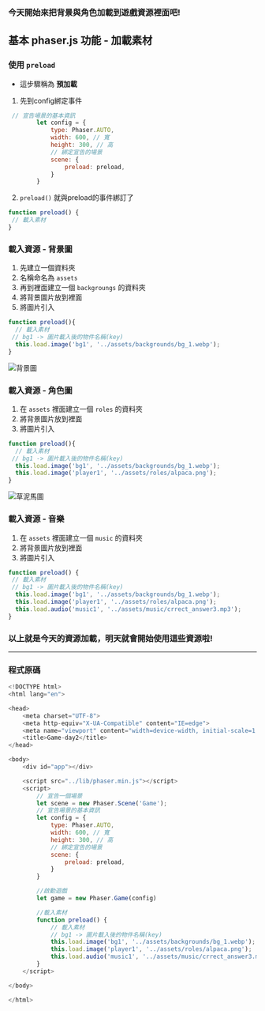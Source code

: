 ### 今天開始來把背景與角色加載到遊戲資源裡面吧!

## 基本 phaser.js 功能 - 加載素材
### 使用 `preload`
- 這步驟稱為 **預加載**
1. 先到config綁定事件
```javascript
 // 宣告場景的基本資訊
        let config = {
            type: Phaser.AUTO,
            width: 600, // 寬
            height: 300, // 高
            // 綁定宣告的場景
            scene: {
                preload: preload,
            }
        }
```
2. `preload()` 就與preload的事件綁訂了
```javascript
function preload() {
 // 載入素材   
}
```

### 載入資源 - 背景圖
1. 先建立一個資料夾
2. 名稱命名為 `assets`
3. 再到裡面建立一個 `backgroungs` 的資料夾
4. 將背景圖片放到裡面
5. 將圖片引入 
   

```javascript
function preload(){
  // 載入素材   
 // bg1 -> 圖片載入後的物件名稱(key)
  this.load.image('bg1', '../assets/backgrounds/bg_1.webp');
}
```

  ![背景圖](../assets/backgrounds/bg_1.webp)

### 載入資源 - 角色圖
1.  在 `assets` 裡面建立一個 `roles` 的資料夾
2. 將背景圖片放到裡面
3. 將圖片引入

```javascript
function preload(){
  // 載入素材   
 // bg1 -> 圖片載入後的物件名稱(key)
  this.load.image('bg1', '../assets/backgrounds/bg_1.webp');
  this.load.image('player1', '../assets/roles/alpaca.png');
}
```
  ![草泥馬圖](../assets/roles/alpaca.png)

### 載入資源 - 音樂
1.  在 `assets` 裡面建立一個 `music` 的資料夾
2. 將背景圖片放到裡面
3. 將圖片引入

```javascript
function preload() {
 // 載入素材   
 // bg1 -> 圖片載入後的物件名稱(key)
  this.load.image('bg1', '../assets/backgrounds/bg_1.webp');
  this.load.image('player1', '../assets/roles/alpaca.png');
  this.load.audio('music1', '../assets/music/crrect_answer3.mp3');
}
```

### 以上就是今天的資源加載，明天就會開始使用這些資源啦!

---
### 程式原碼
``` javascript
<!DOCTYPE html>
<html lang="en">

<head>
    <meta charset="UTF-8">
    <meta http-equiv="X-UA-Compatible" content="IE=edge">
    <meta name="viewport" content="width=device-width, initial-scale=1.0">
    <title>Game-day2</title>
</head>

<body>
    <div id="app"></div>

    <script src="../lib/phaser.min.js"></script>
    <script>
        // 宣告一個場景
        let scene = new Phaser.Scene('Game');
        // 宣告場景的基本資訊
        let config = {
            type: Phaser.AUTO,
            width: 600, // 寬
            height: 300, // 高
            // 綁定宣告的場景
            scene: {
                preload: preload,
            }
        }

        //啟動遊戲
        let game = new Phaser.Game(config)

        //載入素材 
        function preload() {
            // 載入素材   
            // bg1 -> 圖片載入後的物件名稱(key)
            this.load.image('bg1', '../assets/backgrounds/bg_1.webp');
            this.load.image('player1', '../assets/roles/alpaca.png');
            this.load.audio('music1', '../assets/music/crrect_answer3.mp3');
        }
    </script>

</body>

</html>
```